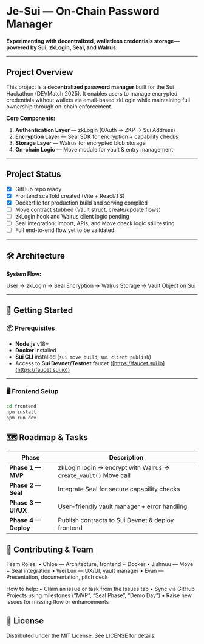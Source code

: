 # Je-Sui — On-Chain Password Manager

**Experimenting with decentralized, walletless credentials storage — powered by Sui, zkLogin, Seal, and Walrus.**

---

##  Project Overview

This project is a **decentralized password manager** built for the Sui Hackathon (DEVMatch 2025). It enables users to manage encrypted credentials without wallets via email-based zkLogin while maintaining full ownership through on-chain enforcement.

**Core Components:**
1. **Authentication Layer** — zkLogin (OAuth → ZKP → Sui Address)
2. **Encryption Layer** — Seal SDK for encryption + capability checks
3. **Storage Layer** — Walrus for encrypted blob storage
4. **On-chain Logic** — Move module for vault & entry management

---

##  Project Status

- [x] GitHub repo ready  
- [x] Frontend scaffold created (Vite + React/TS)  
- [x] Dockerfile for production build and serving compiled  
- [ ] Move contract stubbed (Vault struct, create/update flows)  
- [ ] zkLogin hook and Walrus client logic pending  
- [ ] Seal integration: import, APIs, and Move check logic still testing  
- [ ] Full end-to-end flow yet to be validated  

---

## 🛠️ Architecture

**System Flow:**

User → zkLogin → Seal Encryption → Walrus Storage → Vault Object on Sui

---

## 🚀 Getting Started

### 📦 Prerequisites
- **Node.js** v18+
- **Docker** installed
- **Sui CLI** installed (`sui move build`, `sui client publish`)
- Access to **Sui Devnet/Testnet** faucet ([https://faucet.sui.io](https://faucet.sui.io))

---

### 🖥️ Frontend Setup
```bash
cd frontend
npm install
npm run dev
```

## 🗺️ Roadmap & Tasks

| Phase             | Description |
|-------------------|-------------|
| **Phase 1 — MVP** | zkLogin login → encrypt with Walrus → `create_vault()` Move call |
| **Phase 2 — Seal**| Integrate Seal for secure capability checks |
| **Phase 3 — UI/UX** | User-friendly vault manager + error handling |
| **Phase 4 — Deploy** | Publish contracts to Sui Devnet & deploy frontend |

## 👤 Contributing & Team

Team Roles:
	•	Chloe — Architecture, frontend + Docker
	•	Jishnuu — Move + Seal integration
	•	Wei Lun — UX/UI, vault manager
	•	Evan — Presentation, documentation, pitch deck

How to help:
	•	Claim an issue or task from the Issues tab
	•	Sync via GitHub Projects using milestones (“MVP”, “Seal Phase”, “Demo Day”)
	•	Raise new issues for missing flow or enhancements

## 📜 License

Distributed under the MIT License. See LICENSE for details.
